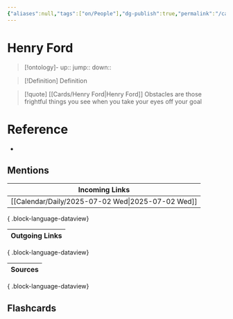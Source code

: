 ```yaml
---
{"aliases":null,"tags":["on/People"],"dg-publish":true,"permalink":"/cards/henry-ford/","dgPassFrontmatter":true}
---
```


# Henry Ford

> [!ontology]-
> up:: 
> jump:: 
> down:: 

> [!Definition] Definition

> [!quote] [[Cards/Henry Ford\|Henry Ford]]
> Obstacles are those frightful things you see when you take your eyes off your goal

# Reference

- 

## Mentions

| Incoming Links                                       |
| ---------------------------------------------------- |
| [[Calendar/Daily/2025-07-02 Wed\|2025-07-02 Wed]] |

{ .block-language-dataview}

| Outgoing Links |
| -------------- |

{ .block-language-dataview}

| Sources |
| ------- |

{ .block-language-dataview}

## Flashcards